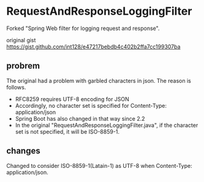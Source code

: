 # RequestAndResponseLoggingFilter
Forked "Spring Web filter for logging request and response".

original gist https://gist.github.com/int128/e47217bebdb4c402b2ffa7cc199307ba

## probrem
The original had a problem with garbled characters in json.
The reason is follows.

- RFC8259 requires UTF-8 encoding for JSON
- Accordingly, no character set is specified for Content-Type: application/json
- Spring Boot has also changed in that way since 2.2
- In the original "RequestAndResponseLoggingFilter.java", if the character set is not specified, it will be ISO-8859-1.

## changes
Changed to consider ISO-8859-1(Latain-1) as UTF-8 when Content-Type: application/json.
